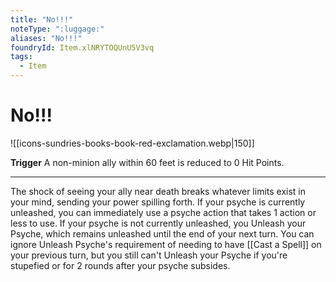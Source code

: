 ```yaml
---
title: "No!!!"
noteType: ":luggage:"
aliases: "No!!!"
foundryId: Item.xlNRYTOQUnU5V3vq
tags:
  - Item
---
```


# No!!!
![[icons-sundries-books-book-red-exclamation.webp|150]]

**Trigger** A non-minion ally within 60 feet is reduced to 0 Hit Points.

* * *

The shock of seeing your ally near death breaks whatever limits exist in your mind, sending your power spilling forth. If your psyche is currently unleashed, you can immediately use a psyche action that takes 1 action or less to use. If your psyche is not currently unleashed, you Unleash your Psyche, which remains unleashed until the end of your next turn. You can ignore Unleash Psyche's requirement of needing to have [[Cast a Spell]] on your previous turn, but you still can't Unleash your Psyche if you're stupefied or for 2 rounds after your psyche subsides.
